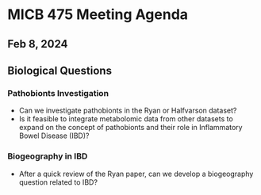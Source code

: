 # MICB 475 Meeting Agenda

## Feb 8, 2024

## Biological Questions

### Pathobionts Investigation

- Can we investigate pathobionts in the Ryan or Halfvarson dataset?
- Is it feasible to integrate metabolomic data from other datasets to expand on the concept of pathobionts and their role in Inflammatory Bowel Disease (IBD)?

### Biogeography in IBD

- After a quick review of the Ryan paper, can we develop a biogeography question related to IBD?
